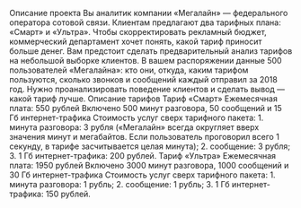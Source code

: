 Описание проекта
Вы аналитик компании «Мегалайн» — федерального оператора сотовой связи. Клиентам предлагают два тарифных плана: «Смарт» и «Ультра». Чтобы скорректировать рекламный бюджет, коммерческий департамент хочет понять, какой тариф приносит больше денег.
Вам предстоит сделать предварительный анализ тарифов на небольшой выборке клиентов. В вашем распоряжении данные 500 пользователей «Мегалайна»: кто они, откуда, каким тарифом пользуются, сколько звонков и сообщений каждый отправил за 2018 год. Нужно проанализировать поведение клиентов и сделать вывод — какой тариф лучше.
Описание тарифов
Тариф «Смарт»
Ежемесячная плата: 550 рублей
Включено 500 минут разговора, 50 сообщений и 15 Гб интернет-трафика
Стоимость услуг сверх тарифного пакета: 1. минута разговора: 3 рубля («Мегалайн» всегда округляет вверх значения минут и мегабайтов. Если пользователь проговорил всего 1 секунду, в тарифе засчитывается целая минута); 2. сообщение: 3 рубля; 3. 1 Гб интернет-трафика: 200 рублей.
Тариф «Ультра»
Ежемесячная плата: 1950 рублей
Включено 3000 минут разговора, 1000 сообщений и 30 Гб интернет-трафика
Стоимость услуг сверх тарифного пакета: 1. минута разговора: 1 рубль; 2. сообщение: 1 рубль; 3. 1 Гб интернет-трафика: 150 рублей.
